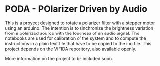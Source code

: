 # PODA - POlarizer Driven by Audio
This is a proyect designed to rotate a polarizer filter with a stepper motor using an arduino. The intention is to sinchronize the brightness variation from a polarized source with the loudness of an audio signal.
The notebooks are used for calibration of the system and to compute the instructions in a plain text file that have to be copied to the ino file.
This project depends on the VIFIDA repository, also available openly.

More information on the project to be included soon.
